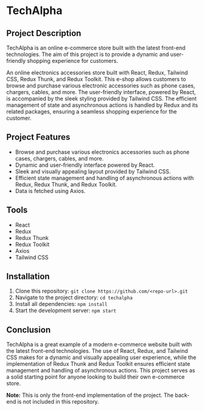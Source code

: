 # TechAlpha

## Project Description
TechAlpha is an online e-commerce store built with the latest front-end technologies. The aim of this project is to provide a dynamic and user-friendly shopping experience for customers.

An online electronics accessories store built with React, Redux, Tailwind CSS, Redux Thunk, and Redux Toolkit. This e-shop allows customers to browse and purchase various electronic accessories such as phone cases, chargers, cables, and more. The user-friendly interface, powered by React, is accompanied by the sleek styling provided by Tailwind CSS. The efficient management of state and asynchronous actions is handled by Redux and its related packages, ensuring a seamless shopping experience for the customer.

## Project Features
- Browse and purchase various electronics accessories such as phone cases, chargers, cables, and more.
- Dynamic and user-friendly interface powered by React.
- Sleek and visually appealing layout provided by Tailwind CSS.
- Efficient state management and handling of asynchronous actions with Redux, Redux Thunk, and Redux Toolkit.
- Data is fetched using Axios.

## Tools
- React
- Redux
- Redux Thunk
- Redux Toolkit
- Axios
- Tailwind CSS

## Installation
1. Clone this repository: `git clone https://github.com/<repo-url>.git`
2. Navigate to the project directory: `cd techalpha`
3. Install all dependencies: `npm install`
4. Start the development server: `npm start`

## Conclusion
TechAlpha is a great example of a modern e-commerce website built with the latest front-end technologies. The use of React, Redux, and Tailwind CSS makes for a dynamic and visually appealing user experience, while the implementation of Redux Thunk and Redux Toolkit ensures efficient state management and handling of asynchronous actions. This project serves as a solid starting point for anyone looking to build their own e-commerce store.

**Note:** This is only the front-end implementation of the project. The back-end is not included in this repository.
